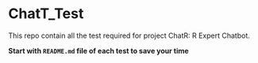 # ChatT_Test

This repo contain all the test required for project ChatR: R Expert Chatbot. 

**Start with `README.md` file of each test to save your time**
